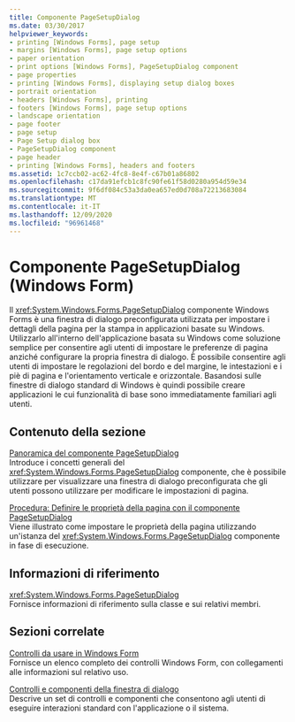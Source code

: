 ```yaml
---
title: Componente PageSetupDialog
ms.date: 03/30/2017
helpviewer_keywords:
- printing [Windows Forms], page setup
- margins [Windows Forms], page setup options
- paper orientation
- print options [Windows Forms], PageSetupDialog component
- page properties
- printing [Windows Forms], displaying setup dialog boxes
- portrait orientation
- headers [Windows Forms], printing
- footers [Windows Forms], page setup options
- landscape orientation
- page footer
- page setup
- Page Setup dialog box
- PageSetupDialog component
- page header
- printing [Windows Forms], headers and footers
ms.assetid: 1c7ccb02-ac62-4fc8-8e4f-c67b01a86802
ms.openlocfilehash: c17da91efcb1c8fc90fe61f58d0280a954d59e34
ms.sourcegitcommit: 9f6df084c53a3da0ea657ed0d708a72213683084
ms.translationtype: MT
ms.contentlocale: it-IT
ms.lasthandoff: 12/09/2020
ms.locfileid: "96961468"
---
```

# <a name="pagesetupdialog-component-windows-forms"></a>Componente PageSetupDialog (Windows Form)
Il <xref:System.Windows.Forms.PageSetupDialog> componente Windows Forms è una finestra di dialogo preconfigurata utilizzata per impostare i dettagli della pagina per la stampa in applicazioni basate su Windows. Utilizzarlo all'interno dell'applicazione basata su Windows come soluzione semplice per consentire agli utenti di impostare le preferenze di pagina anziché configurare la propria finestra di dialogo. È possibile consentire agli utenti di impostare le regolazioni del bordo e del margine, le intestazioni e i piè di pagina e l'orientamento verticale e orizzontale. Basandosi sulle finestre di dialogo standard di Windows è quindi possibile creare applicazioni le cui funzionalità di base sono immediatamente familiari agli utenti.  
  
## <a name="in-this-section"></a>Contenuto della sezione  
 [Panoramica del componente PageSetupDialog](pagesetupdialog-component-overview-windows-forms.md)  
 Introduce i concetti generali del <xref:System.Windows.Forms.PageSetupDialog> componente, che è possibile utilizzare per visualizzare una finestra di dialogo preconfigurata che gli utenti possono utilizzare per modificare le impostazioni di pagina.  
  
 [Procedura: Definire le proprietà della pagina con il componente PageSetupDialog](how-to-determine-page-properties-using-the-pagesetupdialog-component.md)  
 Viene illustrato come impostare le proprietà della pagina utilizzando un'istanza del <xref:System.Windows.Forms.PageSetupDialog> componente in fase di esecuzione.  
  
## <a name="reference"></a>Informazioni di riferimento  
 <xref:System.Windows.Forms.PageSetupDialog>  
 Fornisce informazioni di riferimento sulla classe e sui relativi membri.  
  
## <a name="related-sections"></a>Sezioni correlate  
 [Controlli da usare in Windows Form](controls-to-use-on-windows-forms.md)  
 Fornisce un elenco completo dei controlli Windows Form, con collegamenti alle informazioni sul relativo uso.  
  
 [Controlli e componenti della finestra di dialogo](dialog-box-controls-and-components-windows-forms.md)  
 Descrive un set di controlli e componenti che consentono agli utenti di eseguire interazioni standard con l'applicazione o il sistema.

